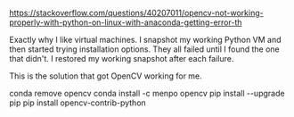 https://stackoverflow.com/questions/40207011/opencv-not-working-properly-with-python-on-linux-with-anaconda-getting-error-th

Exactly why I like virtual machines. I snapshot my working Python VM and then started trying installation options. They all failed until I found the one that didn't. I restored my working snapshot after each failure.

This is the solution that got OpenCV working for me.

conda remove opencv
conda install -c menpo opencv
pip install --upgrade pip
pip install opencv-contrib-python
